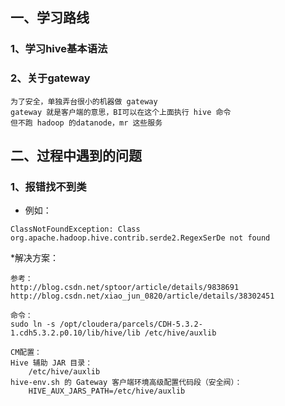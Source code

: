 ## 一、学习路线
### 1、学习hive基本语法

### 2、关于gateway

```
为了安全，单独弄台很小的机器做 gateway
gateway 就是客户端的意思，BI可以在这个上面执行 hive 命令
但不跑 hadoop 的datanode，mr 这些服务
```


## 二、过程中遇到的问题
### 1、报错找不到类
* 例如：

```
ClassNotFoundException: Class org.apache.hadoop.hive.contrib.serde2.RegexSerDe not found
```
*解决方案：

```
参考：
http://blog.csdn.net/sptoor/article/details/9838691
http://blog.csdn.net/xiao_jun_0820/article/details/38302451

命令：
sudo ln -s /opt/cloudera/parcels/CDH-5.3.2-1.cdh5.3.2.p0.10/lib/hive/lib /etc/hive/auxlib

CM配置：
Hive 辅助 JAR 目录：
	/etc/hive/auxlib
hive-env.sh 的 Gateway 客户端环境高级配置代码段（安全阀）：
	HIVE_AUX_JARS_PATH=/etc/hive/auxlib
```